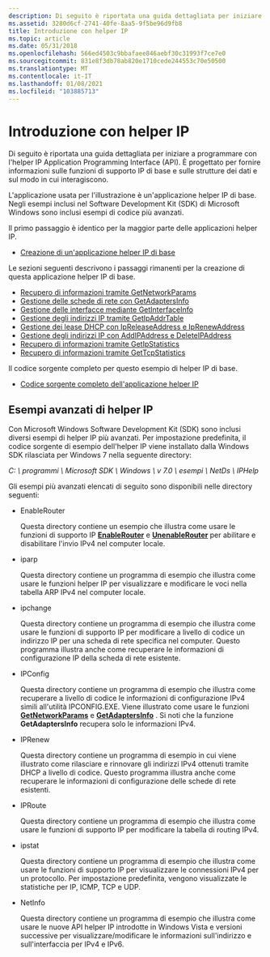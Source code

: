 ```yaml
---
description: Di seguito è riportata una guida dettagliata per iniziare a programmare con l'helper IP Application Programming Interface (API). È progettato per fornire informazioni sulle funzioni di supporto IP di base e sulle strutture dei dati e sul modo in cui interagiscono.
ms.assetid: 3280d6cf-2741-40fe-8aa5-9f5be96d9fb8
title: Introduzione con helper IP
ms.topic: article
ms.date: 05/31/2018
ms.openlocfilehash: 566ed4503c9bbafaee846aebf30c31993f7ce7e0
ms.sourcegitcommit: 831e8f3db78ab820e1710cede244553c70e50500
ms.translationtype: MT
ms.contentlocale: it-IT
ms.lasthandoff: 01/08/2021
ms.locfileid: "103885713"
---
```

# <a name="getting-started-with-ip-helper"></a>Introduzione con helper IP

Di seguito è riportata una guida dettagliata per iniziare a programmare con l'helper IP Application Programming Interface (API). È progettato per fornire informazioni sulle funzioni di supporto IP di base e sulle strutture dei dati e sul modo in cui interagiscono.

L'applicazione usata per l'illustrazione è un'applicazione helper IP di base. Negli esempi inclusi nel Software Development Kit (SDK) di Microsoft Windows sono inclusi esempi di codice più avanzati.

Il primo passaggio è identico per la maggior parte delle applicazioni helper IP.

-   [Creazione di un'applicazione helper IP di base](creating-a-basic-ip-helper-application.md)

Le sezioni seguenti descrivono i passaggi rimanenti per la creazione di questa applicazione helper IP di base.

-   [Recupero di informazioni tramite GetNetworkParams](retrieving-information-using-getnetworkparams.md)
-   [Gestione delle schede di rete con GetAdaptersInfo](managing-network-adapters-using-getadaptersinfo.md)
-   [Gestione delle interfacce mediante GetInterfaceInfo](managing-interfaces-using-getinterfaceinfo.md)
-   [Gestione degli indirizzi IP tramite GetIpAddrTable](managing-ip-addresses-using-getipaddrtable.md)
-   [Gestione dei lease DHCP con IpReleaseAddress e IpRenewAddress](managing-dhcp-leases-using-ipreleaseaddress-and-iprenewaddress.md)
-   [Gestione degli indirizzi IP con AddIPAddress e DeleteIPAddress](managing-ip-addresses-using-addipaddress-and-deleteipaddress.md)
-   [Recupero di informazioni tramite GetIpStatistics](retrieving-information-using-getipstatistics.md)
-   [Recupero di informazioni tramite GetTcpStatistics](retrieving-information-using-gettcpstatistics.md)

Il codice sorgente completo per questo esempio di helper IP di base.

-   [Codice sorgente completo dell'applicazione helper IP](complete-ip-helper-application-source-code.md)

## <a name="advanced-ip-helper-samples"></a>Esempi avanzati di helper IP

Con Microsoft Windows Software Development Kit (SDK) sono inclusi diversi esempi di helper IP più avanzati. Per impostazione predefinita, il codice sorgente di esempio dell'helper IP viene installato dalla Windows SDK rilasciata per Windows 7 nella seguente directory:

*C: \\ programmi \\ Microsoft SDK \\ Windows \\ v 7.0 \\ esempi \\ NetDs \\ IPHelp*

Gli esempi più avanzati elencati di seguito sono disponibili nelle directory seguenti:

-   EnableRouter

    Questa directory contiene un esempio che illustra come usare le funzioni di supporto IP [**EnableRouter**](/windows/desktop/api/Iphlpapi/nf-iphlpapi-enablerouter) e [**UnenableRouter**](/windows/desktop/api/Iphlpapi/nf-iphlpapi-unenablerouter) per abilitare e disabilitare l'invio IPv4 nel computer locale.

-   iparp

    Questa directory contiene un programma di esempio che illustra come usare le funzioni helper IP per visualizzare e modificare le voci nella tabella ARP IPv4 nel computer locale.

-   ipchange

    Questa directory contiene un programma di esempio che illustra come usare le funzioni di supporto IP per modificare a livello di codice un indirizzo IP per una scheda di rete specifica nel computer. Questo programma illustra anche come recuperare le informazioni di configurazione IP della scheda di rete esistente.

-   IPConfig

    Questa directory contiene un programma di esempio che illustra come recuperare a livello di codice le informazioni di configurazione IPv4 simili all'utilità IPCONFIG.EXE. Viene illustrato come usare le funzioni [**GetNetworkParams**](/windows/desktop/api/Iphlpapi/nf-iphlpapi-getnetworkparams) e [**GetAdaptersInfo**](/windows/desktop/api/Iphlpapi/nf-iphlpapi-getadaptersinfo) . Si noti che la funzione **GetAdaptersInfo** recupera solo le informazioni IPv4.

-   IPRenew

    Questa directory contiene un programma di esempio in cui viene illustrato come rilasciare e rinnovare gli indirizzi IPv4 ottenuti tramite DHCP a livello di codice. Questo programma illustra anche come recuperare le informazioni di configurazione delle schede di rete esistenti.

-   IPRoute

    Questa directory contiene un programma di esempio che illustra come usare le funzioni di supporto IP per modificare la tabella di routing IPv4.

-   ipstat

    Questa directory contiene un programma di esempio che illustra come usare le funzioni di supporto IP per visualizzare le connessioni IPv4 per un protocollo. Per impostazione predefinita, vengono visualizzate le statistiche per IP, ICMP, TCP e UDP.

-   NetInfo

    Questa directory contiene un programma di esempio che illustra come usare le nuove API helper IP introdotte in Windows Vista e versioni successive per visualizzare/modificare le informazioni sull'indirizzo e sull'interfaccia per IPv4 e IPv6.

 

 



